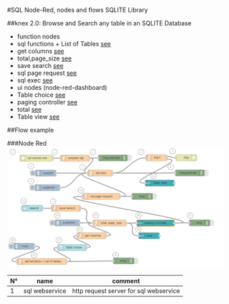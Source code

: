 #SQL Node-Red, nodes and flows SQLITE Library

##knex 2.0: Browse and Search any table in an SQLITE Database

* function nodes
 * sql functions + List of Tables [see](https://github.com/gbrault/gistfiles/blob/master/lib/SQL/sql%20functions%20-%20List%20of%20Tables.md)
 * get columns [see](https://github.com/gbrault/gistfiles/blob/master/lib/SQL/get%20columns.md)
 * total,page_size [see](https://github.com/gbrault/gistfiles/blob/master/lib/SQL/total%2Cpage_size.md)
 * save search [see](https://github.com/gbrault/gistfiles/blob/master/lib/SQL/save%20search.md)
 * sql page request [see](https://github.com/gbrault/gistfiles/blob/master/lib/SQL/sql%20page%20request.md)
 * sql exec [see](https://github.com/gbrault/gistfiles/blob/master/lib/SQL/sql%20exec.md)
* ui nodes (node-red-dashboard)
 * Table choice [see](https://github.com/gbrault/gistfiles/blob/master/lib/SQL/Table%20choice.md)
 * paging controller [see](https://github.com/gbrault/gistfiles/blob/master/lib/SQL/paging%20controller.md)
 * total [see]()
 * Table view [see]()
 
##Flow example

###Node Red
![alt_tag](https://raw.githubusercontent.com/gbrault/gistfiles/master/lib/SQL/Sqlite%20Table%20Browse%20and%20Search.png)


| N° | name              | comment                                                                 |
| -- | ----------------- | ----------------------------------------------------------------------- |
|  1 | sql webservice    | http request server for sql webservice                                  |
